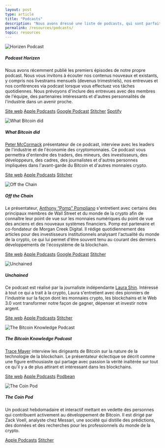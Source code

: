 ```yaml
---
layout: post
type: article
title: "Podcasts"
description: "Nous avons dressé une liste de podcasts, qui sont parfaits pour commencer avec la blockchain et les cryptomonnaies."
permalink: /resources/podcasts/
topic: resources
---
```



<div class="row mt-5">
    <div class="col-md-3">
        <img src="https://secureimg.stitcher.com/feedimagesplain328/367125.jpg" alt="Horizen Podcast" />
    </div>
    <div class="col-md-9">
        <h5 class="mt-2 mt-md-0">Podcast Horizen</h5>
        <p>
          Nous avons récemment publié les premiers épisodes de notre propre podcast. Nous vous invitons à écouter nos contenus nouveaux et existants, y compris nos livestrams mensuels (devenus trimestriels), nos entrevues et nos conférences via podcast lorsque vous effectuez vos tâches quotidiennes. Nous prévoyons d'inclure des entrevues avec des membres de l'équipe, des partenaires intéressants et d'autres personnalités de l'industrie dans un avenir proche.
        </p>
        <p class="mt-5">
            <a class="btn btn-info mb-2 mr-2" href="" target="_blank">Site web</a>
            <a class="btn btn-info mb-2 mr-2" href="https://itunes.apple.com/at/podcast/horizen/id1451532930?l=en&mt=2" target="_blank">Apple Podcasts</a>
            <a class="btn btn-info mb-2 mr-2" href="https://play.google.com/music/listen#/ps/Igdazc3uwlcwek7dsbmfxcnenq4" target="_blank">Google Podcast</a>
            <a class="btn btn-info mb-2 mr-2" href="https://www.stitcher.com/podcast/horizen" target="_blank">Stitcher</a>
            <a class="btn btn-info mb-2" href="https://open.spotify.com/show/19QEuU6YL0gtr0Z49X7GmY" target="_blank">Spotify</a>
        </p>
    </div>
</div>


<div class="row mt-5">
    <div class="col-md-3">
        <img src="https://secureimg.stitcher.com/feedimagesplain328/159159.jpg" alt="What Bitcoin did" />
    </div>
    <div class="col-md-9">
        <h5 class="mt-2 mt-md-0">What Bitcoin did</h5>
        <p>
            <a href="https://twitter.com/PeterMcCormack" target="_blank">Peter McCormack</a> présentateur de ce podcast, interview avec les leaders de l'industrie et de l'économie des cryptomonnaies. Ce podcast vous permettra d'entendre des traders, des mineurs, des investisseurs, des développeurs, des cadres, des journalistes et d'autres personnes impliquées dans l'avant-garde du Bitcoin et d'autres monnaies crypto.
        </p>
        <p class="mt-5">
            <a class="btn btn-info mr-2 mb-2" href="https://www.whatbitcoindid.com/" target="_blank">Site web</a>
            <a class="btn btn-info mr-2 mb-2" href="https://itunes.apple.com/at/podcast/the-what-bitcoin-did-podcast/id1317356120?l=en&mt=2" target="_blank">Apple Podcasts</a>
            <a class="btn btn-info mb-2" href="https://www.stitcher.com/podcast/what-bitcoin-did" target="_blank">Stitcher</a>
        </p>
    </div>
</div>


<div class="row mt-5">
    <div class="col-md-3">
        <img src="https://is3-ssl.mzstatic.com/image/thumb/Music128/v4/53/37/6d/53376dd3-801b-3eb1-2f8a-806d8f190257/source/1200x630bb.jpg" alt="Off the Chain" />
    </div>
    <div class="col-md-9">
        <h5 class="mt-2 mt-md-0">Off the Chain</h5>
        <p>
            Le présentateur, <a href="https://twitter.com/APompliano" target="_blank">Anthony “Pomp” Pompliano</a> s'entretient avec certains des principaux membres de Wall Street et du monde de la crypto afin de connaître leur point de vue sur les monnaies numériques du point de vue des anciens et des nouveaux systèmes financiers. Pomp est partenaire et co-fondateur de Morgan Creek Digital. Il rédige quotidiennement des articles pour des investisseurs institutionnels analysant l'actualité du monde de la crypto, ce qui lui permet d'être souvent tenu au courant des derniers développements de l'écosystème de la blockchain.
        </p>
        <p class="mt-5">
            <a class="btn btn-info mb-2 mr-2" href="https://offthechain.libsyn.com/" target="_blank">Site web</a>
            <a class="btn btn-info mb-2 mr-2" href="https://itunes.apple.com/at/podcast/off-the-chain/id1434060078?l=en&mt=2" target="_blank">Apple Podcasts</a>
            <a class="btn btn-info mb-2 mr-2" href="https://www.google.com/podcasts?feed=aHR0cDovL29mZnRoZWNoYWluLmxpYnN5bi5jb20vcnNz" target="_blank">Google Podcast</a>
            <a class="btn btn-info mb-2" href="https://www.stitcher.com/podcast/blockworks-group/off-the-chain" target="_blank">Stitcher</a>
        </p>
    </div>
</div>


<div class="row mt-5">
    <div class="col-md-3">
        <img src="https://i1.sndcdn.com/avatars-000359576747-qmfxcm-t500x500.jpg" alt="Unchained" />
    </div>
    <div class="col-md-9">
        <h5 class="mt-2 mt-md-0">Unchained</h5>
        <p>
            Ce podcast est réalisé par la journaliste indépendante <a href="https://twitter.com/laurashin" target="_blank">Laura Shin</a>. Intéressé à tout ce qui a trait à la crypto, Laura s'entretient avec des pionniers de l'industrie sur la façon dont les monnaies crypto, les blockchains et le Web 3.0 vont transformer notre façon de gagner, dépenser et investir notre argent.
        </p>
        <p class="mt-5">
            <a class="btn btn-info mb-2 mr-2" href="https://unchainedpodcast.com/" target="_blank">Site web</a>
            <a class="btn btn-info mb-2 mr-2" href="https://itunes.apple.com/at/podcast/unchained-your-no-hype-resource-for-all-things-crypto/id1123922160?l=en&mt=2" target="_blank">Apple Podcasts</a>
            <a class="btn btn-info mb-2" href="https://www.stitcher.com/podcast/forbes-podcast-network/unchained-big-ideas-from-the-worlds-of-blockchain-and-fintech" target="_blank">Stitcher</a>
        </p>
    </div>
</div>


<div class="row mt-5">
    <div class="col-md-3">
        <img src="https://www.bitcoin.kn/img/bitcoin-knowledge-podcast.jpg" alt="The Bitcoin Knowledge Podcast" />
    </div>
    <div class="col-md-9">
        <h5 class="mt-2 mt-md-0">The Bitcoin Knowledge Podcast</h5>
        <p>
            <a href="https://twitter.com/TraceMayer" target="_blank">Trace Mayer</a> interview les dirigeants de Bitcoin sur la nature de la technologie de la blockchain. Le présentateur éclectique se décrit comme une figure enthousiaste qui partage avec passion la vérité inaltérée sur tout ce qu'il y a de plus attirant et intéressant dans les blockchains.
        </p>
        <p class="mt-5">
            <a class="btn btn-info mb-2 mr-2" href="https://www.bitcoin.kn/" target="_blank">Site web</a>
            <a class="btn btn-info mb-2 mr-2" href="https://itunes.apple.com/at/podcast/the-bitcoin-knowledge-podcast/id301670981?l=en&mt=2" target="_blank">Apple Podcasts</a>
            <a class="btn btn-info mb-2" href="https://www.podbean.com/podcast-detail/mrvih-3a3df/Podcast-%E2%80%93-The-Bitcoin-Knowledge-Podcast" target="_blank">Podbean</a>
        </p>
    </div>
</div>


<div class="row mt-5">
    <div class="col-md-3">
        <img src="https://secureimg.stitcher.com/feedimagesplain328/173867.jpg" alt="The Coin Pod" />
    </div>
    <div class="col-md-9">
        <h5 class="mt-2 mt-md-0">The Coin Pod</h5>
        <p>
            Un podcast hebdomadaire et interactif mettant en vedette des personnes qui contribuent activement au développement de Bitcoin. Il est dirigé par Zack Voell, analyste chez Messari, une société qui distille des prédictions, des données et des recherches pour les professionnels du monde de la crypto.
        </p>
        <p class="mt-5">
            <a class="btn btn-info mb-2 mr-2" href="https://itunes.apple.com/at/podcast/the-coin-pod/id1350143328?l=en&mt=2" target="_blank">Apple Podcasts</a>
            <a class="btn btn-info mb-2" href="https://www.stitcher.com/podcast/the-coin-pod" target="_blank">Stitcher</a>
        </p>
    </div>
</div>
